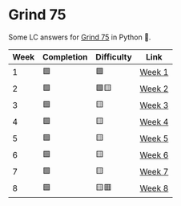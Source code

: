 # Grind 75

Some LC answers for [Grind 75](https://www.techinterviewhandbook.org/grind75) in Python 🐍.

| Week | Completion | Difficulty    |                                Link                                 |
| ---- | ---------- | ------------- | :-----------------------------------------------------------------: |
| 1    | 🟩         | 🟩           | [Week 1](https://github.com/Cabonilla/grind75/tree/master/Week%201) |
| 2    | 🟩         | 🟩🟨         | [Week 2](https://github.com/Cabonilla/grind75/tree/master/Week%202) |
| 3    | 🟩         | 🟨        | [Week 3](https://github.com/Cabonilla/grind75/tree/master/Week%203) |
| 4    | 🟩         | 🟨        | [Week 4](https://github.com/Cabonilla/grind75/tree/master/Week%204) |
| 5    | 🟩         | 🟨        | [Week 5](https://github.com/Cabonilla/grind75/tree/master/Week%205) |
| 6    | 🟩         | 🟨        | [Week 6](https://github.com/Cabonilla/grind75/tree/master/Week%206) |
| 7    | 🟩         | 🟨        | [Week 7](https://github.com/Cabonilla/grind75/tree/master/Week%207) |
| 8    | 🟩         | 🟨🟥 | [Week 8](https://github.com/Cabonilla/grind75/tree/master/Week%208) |
